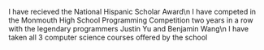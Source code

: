 I have recieved the National Hispanic Scholar Award\n
I have competed in the Monmouth High School Programming Competition two years in a row with the legendary programmers Justin Yu and Benjamin Wang\n
I have taken all 3 computer science courses offered by the school
